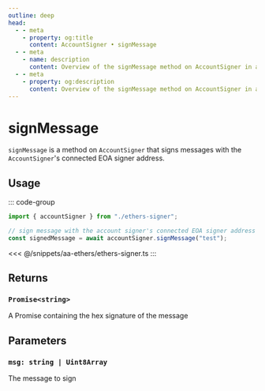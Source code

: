 ```yaml
---
outline: deep
head:
  - - meta
    - property: og:title
      content: AccountSigner • signMessage
  - - meta
    - name: description
      content: Overview of the signMessage method on AccountSigner in aa-ethers
  - - meta
    - property: og:description
      content: Overview of the signMessage method on AccountSigner in aa-ethers
---
```


# signMessage

`signMessage` is a method on `AccountSigner` that signs messages with the `AccountSigner`'s connected EOA signer address.

## Usage

::: code-group

```ts [example.ts]
import { accountSigner } from "./ethers-signer";

// sign message with the account signer's connected EOA signer address
const signedMessage = await accountSigner.signMessage("test");
```

<<< @/snippets/aa-ethers/ethers-signer.ts
:::

## Returns

### `Promise<string>`

A Promise containing the hex signature of the message

## Parameters

### `msg: string | Uint8Array`

The message to sign
